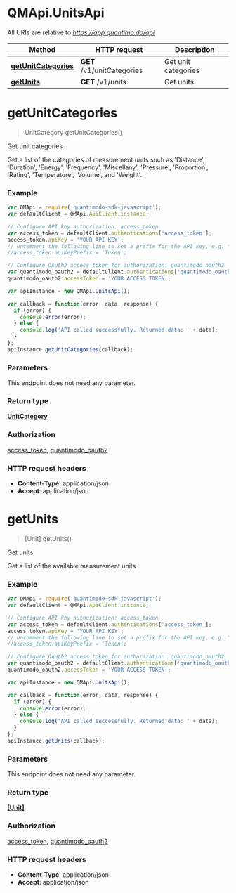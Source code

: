 # QMApi.UnitsApi

All URIs are relative to *https://app.quantimo.do/api*

Method | HTTP request | Description
------------- | ------------- | -------------
[**getUnitCategories**](UnitsApi.md#getUnitCategories) | **GET** /v1/unitCategories | Get unit categories
[**getUnits**](UnitsApi.md#getUnits) | **GET** /v1/units | Get units


<a name="getUnitCategories"></a>
# **getUnitCategories**
> UnitCategory getUnitCategories()

Get unit categories

Get a list of the categories of measurement units such as &#39;Distance&#39;, &#39;Duration&#39;, &#39;Energy&#39;, &#39;Frequency&#39;, &#39;Miscellany&#39;, &#39;Pressure&#39;, &#39;Proportion&#39;, &#39;Rating&#39;, &#39;Temperature&#39;, &#39;Volume&#39;, and &#39;Weight&#39;.

### Example
```javascript
var QMApi = require('quantimodo-sdk-javascript');
var defaultClient = QMApi.ApiClient.instance;

// Configure API key authorization: access_token
var access_token = defaultClient.authentications['access_token'];
access_token.apiKey = 'YOUR API KEY';
// Uncomment the following line to set a prefix for the API key, e.g. "Token" (defaults to null)
//access_token.apiKeyPrefix = 'Token';

// Configure OAuth2 access token for authorization: quantimodo_oauth2
var quantimodo_oauth2 = defaultClient.authentications['quantimodo_oauth2'];
quantimodo_oauth2.accessToken = 'YOUR ACCESS TOKEN';

var apiInstance = new QMApi.UnitsApi();

var callback = function(error, data, response) {
  if (error) {
    console.error(error);
  } else {
    console.log('API called successfully. Returned data: ' + data);
  }
};
apiInstance.getUnitCategories(callback);
```

### Parameters
This endpoint does not need any parameter.

### Return type

[**UnitCategory**](UnitCategory.md)

### Authorization

[access_token](../README.md#access_token), [quantimodo_oauth2](../README.md#quantimodo_oauth2)

### HTTP request headers

 - **Content-Type**: application/json
 - **Accept**: application/json

<a name="getUnits"></a>
# **getUnits**
> [Unit] getUnits()

Get units

Get a list of the available measurement units

### Example
```javascript
var QMApi = require('quantimodo-sdk-javascript');
var defaultClient = QMApi.ApiClient.instance;

// Configure API key authorization: access_token
var access_token = defaultClient.authentications['access_token'];
access_token.apiKey = 'YOUR API KEY';
// Uncomment the following line to set a prefix for the API key, e.g. "Token" (defaults to null)
//access_token.apiKeyPrefix = 'Token';

// Configure OAuth2 access token for authorization: quantimodo_oauth2
var quantimodo_oauth2 = defaultClient.authentications['quantimodo_oauth2'];
quantimodo_oauth2.accessToken = 'YOUR ACCESS TOKEN';

var apiInstance = new QMApi.UnitsApi();

var callback = function(error, data, response) {
  if (error) {
    console.error(error);
  } else {
    console.log('API called successfully. Returned data: ' + data);
  }
};
apiInstance.getUnits(callback);
```

### Parameters
This endpoint does not need any parameter.

### Return type

[**[Unit]**](Unit.md)

### Authorization

[access_token](../README.md#access_token), [quantimodo_oauth2](../README.md#quantimodo_oauth2)

### HTTP request headers

 - **Content-Type**: application/json
 - **Accept**: application/json

